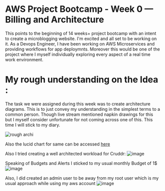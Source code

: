 # AWS Project Bootcamp - Week 0 — Billing and Architecture

This points to the beginning of 14 weeks+ project bootcamp with an intent to create a microblogging website. I'm excited and all set to be working on it. As a Devops Engineer, I have been working on AWS Microservices and providing workflows for app deploymnts. Moreover this would be one of the project where I myself individually exploring every aspect of a real time work environment.

# My rough understanding on the Idea : 
The task we were assigned during this week was to create architecture diagrams. This is to just convey my understanding in the simplest terms to a common person. 
Though live stream mentioned napkin drawings for this but I myself consider unfortunate for not coming across one of this. This time I will stick to my diary.


![rough archi](https://user-images.githubusercontent.com/112432267/220841367-ecf98fe5-a46c-4851-acc6-6306c74693ef.jpeg)

Also the lucid chart for same can be accessed <a href="https://lucid.app/lucidchart/b0cdc234-a8ad-4ea3-b8fc-93ed17c64c24/edit?viewport_loc=-46%2C-107%2C2262%2C1018%2C0_0&invitationId=inv_facc6ba2-9258-49bf-a2a7-0b2d51b8d2df">here </a>

Also I tried creating a well architected workload for Cruddr:
![image](https://user-images.githubusercontent.com/112432267/220845233-f9517fd6-3e67-483b-b0b5-6ed63ee18490.png)

Speaking of Budgets and Alerts I sticked to my usual monthly Budget of 1$ 
![image](https://user-images.githubusercontent.com/112432267/220846418-1bed42ac-e896-4fa5-a85e-b20844c85a3a.png)

Also, I did created an admin user to be away from my root user which is my usual approach while using my aws account
![image](https://user-images.githubusercontent.com/112432267/220847222-145da342-e3d2-4910-91b9-f057b3bd2d89.png)


